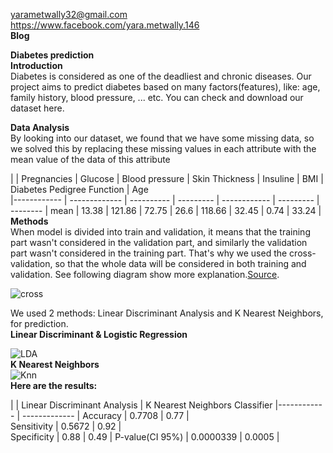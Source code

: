 
<yarametwally32@gmail.com>  
<https://www.facebook.com/yara.metwally.146>    
**Blog**  



**Diabetes prediction**   
**Introduction**    
Diabetes is considered as one of the deadliest and chronic diseases. Our project aims to predict diabetes based on many factors(features), like: age, family history, blood pressure, ... etc. You can check and download our dataset here.

**Data Analysis**   
By looking into our dataset, we found that we have some missing data, so we solved this by replacing these missing values in each attribute with the mean value of the data of this attribute  


 |      | Pregnancies | Glucose | Blood pressure | Skin Thickness | Insuline | BMI |	Diabetes Pedigree Function |	Age   
|------------ | ------------- | ---------- | --------- | ------------ | --------- | -------- | 
mean | 13.38 | 	121.86 | 	72.75 | 	26.6 | 	118.66 | 	32.45 | 	0.74 | 	33.24 |   
**Methods**   
When model is divided into train and validation, it means that the training part wasn't considered in the validation part, and similarly the validation part wasn't considered in the training part. That's why we used the cross-validation, so that the whole data will be considered in both training and validation. See following diagram show more explanation.[Source](https://www.kaggle.com/shrutimechlearn/step-by-step-diabetes-classification-knn-detailed?fbclid=IwAR36cCUBqicQlEJy_f8eKcNljb1GO1CKwIM5h0pEGa_ZozAgs7ySI6-Ol2k).    

![cross](https://scontent-hbe1-1.xx.fbcdn.net/v/t1.15752-9/74173849_470629050231734_1191953158075580416_n.png?_nc_cat=101&_nc_ohc=-H7DITJIJyYAQmrQiJ1wTiALhAA3qlCeP4FbEQXu3caEALooNKbYK5kUw&_nc_ht=scontent-hbe1-1.xx&oh=a005546569f41c5beb50ff99de9c2be1&oe=5E71C7F3)
    
    
We used 2 methods: Linear Discriminant Analysis and K Nearest Neighbors, for prediction.  
**Linear Discriminant & Logistic Regression**    

![LDA](https://newonlinecourses.science.psu.edu/onlinecourses/sites/stat508/files/lesson09/image_01.gif)  
**K Nearest Neighbors**  
![Knn](https://www.researchgate.net/profile/Zainab_Sultani/publication/328146770/figure/fig3/AS:679495715536897@1539015811173/kNN-classification-example.ppm)  
**Here are the results:** 

 |               |  	Linear Discriminant Analysis | K Nearest Neighbors Classifier
|------------ | ------------- |
Accuracy      |	               0.7708     |          	0.77             |      
Sensitivity  |  	0.5672  |     	0.92   |  
Specificity  |  	0.88  |  	0.49  | 
P-value(CI 95%) |  	0.0000339 |  	0.0005  |



